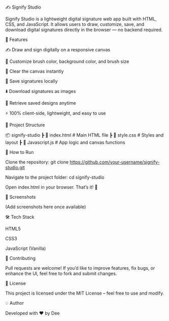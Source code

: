 ✍️ Signify Studio

Signify Studio is a lightweight digital signature web app built with HTML, CSS, and JavaScript.
It allows users to draw, customize, save, and download digital signatures directly in the browser — no backend required.

🌟 Features

✍️ Draw and sign digitally on a responsive canvas

🎨 Customize brush color, background color, and brush size

🧹 Clear the canvas instantly

💾 Save signatures locally

⬇️ Download signatures as images

📂 Retrieve saved designs anytime

⚡ 100% client-side, lightweight, and easy to use

📂 Project Structure

📦 signify-studio
┣ 📜 index.html # Main HTML file
┣ 📜 style.css # Styles and layout
┣ 📜 Javascript.js # App logic and canvas functions

🚀 How to Run

Clone the repository:
git clone https://github.com/your-username/signify-studio.git

Navigate to the project folder:
cd signify-studio

Open index.html in your browser. That’s it! 🎉

📸 Screenshots

(Add screenshots here once available)

🛠️ Tech Stack

HTML5

CSS3

JavaScript (Vanilla)

🤝 Contributing

Pull requests are welcome! If you’d like to improve features, fix bugs, or enhance the UI, feel free to fork and submit changes.

📜 License

This project is licensed under the MIT License – feel free to use and modify.

💡 Author

Developed with ❤️ by Dee
